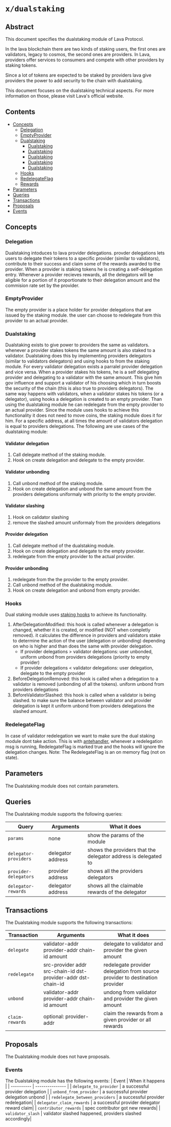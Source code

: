 # `x/dualstaking`

## Abstract

This document specifies the dualstaking module of Lava Protocol.

In the lava blockchain there are two kinds of staking users, the first ones are validators, legacy to cosmos, the second ones are providers.
In Lava, providers offer services to consumers and compete with other providers by staking tokens.

Since a lot of tokens are expected to be staked by providers lava give providers the power to add security to the chain with dualstaking.

This document focuses on the dualstaking technical aspects. For more information on those, please visit Lava's official website.

## Contents
* [Concepts](#concepts)
    * [Delegation](#delegation)
    * [EmptyProvider](#emptyprovider)
    * [Dualstaking](#dualstaking)
        * [Dualstaking](#validatordelegation)
        * [Dualstaking](#validatorunbonding)
        * [Dualstaking](#validatorslashing)
        * [Dualstaking](#providerdelegation)
        * [Dualstaking](#providerunbonding)
    * [Hooks](#hooks)
    * [RedelegateFlag](#redelegateflag)
    * [Rewards](#rewards)
* [Parameters](#parameters)
* [Queries](#queries)
* [Transactions](#transactions)
* [Proposals](#proposals)
* [Events](#events)

## Concepts

### Delegation

Dualstaking intoduces to lava provider delegations. provder delegations lets users to delegate their tokens to a specific provider (similar to validators), contribute to their success and claim some of the rewards awarded to the provider.
When a provider is staking tokens he is creating a self-delegation entry.
Whenever a provider recieves rewards, all the delegators will be aligible for a portion of it proportionate to their delegation amount and the commision rate set by the provider.

### EmptyProvider

The empty provider is a place holder for provider delegations that are issued by the staking module. the user can choose to redelegate from this provider to an actual provider.

### Dualstaking

Dualstaking exists to give power to providers the same as validators. whenever a provider stakes tokens the same amount is also staked to a validator.
Dualstaking does this by implementing providers delegators (similar to validators delegators) and using hooks to from the staking module.
For every validator delegation exists a parralel provider delegation and vice versa.
When a provider stakes his tokens, he is a self delegating provider and delegating to a validator with the same amount. This give him gov influence and support a validator of his choosing which in turn boosts the security of the chain (this is also true to providers delegators).
The same way happens with validators, when a validator stakes his tokens (or a delegator), using hooks a delegation is created to an empty provider. Than using the dualstaking module he can redelegate from the empty provider to an actual provider.
Since the module uses hooks to achieve this functionality it does not need to move coins, the staking module does it for him.
For a specific address, at all times the amount of validators delegation is equal to providers delegations.
The following are use cases of the dualstaking module:

#### Validator delegation

1. Call delegate method of the staking module.
2. Hook on create delegation and delegate to the empty provider.

#### Validator unbonding

1. Call unbond method of the staking module.
2. Hook on create delegation and unbond the same amount from the providers delegations uniformaly with priority to the empty provider.

#### Validator slashing

1. Hook on calidator slashing
2. remove the slashed amount uniformaly from the providers delegations

#### Provider delegation

1. Call delegate method of the dualstaking module.
2. Hook on create delegation and delegate to the empty provider.
3. redelegate from the empty provider to the actual provider.

#### Provider unbonding

1. redelegate from the the provider to the empty provider.
2. Call unbond method of the dualstaking module.
3. Hook on create delegation and unbond from empty provider.

### Hooks

Dual staking module uses [staking hooks](keeper/hooks.go) to achieve its functionality.
1. AfterDelegationModified: this hook is called whenever a delegation is changed, whether it is created, or modified (NOT when completly removed). it calculates the difference in providers and validators stake to determine the action of the user (delegation or unbonding) depending on who is higher and than does the same with provider delegation.
    * If provider delegations > validator delegations: user unbonded, uniform unbond from providers delegations (priority to empty provider)
    * If provider delegations < validator delegations: user delegation, delegate to the empty provider
2. BeforeDelegationRemoved: this hook is called when a delegation to a validator is removed (unbonding of all the tokens). uniform unbond from providers delegations
3. BeforeValidatorSlashed: this hook is called when a validator is being slashed. to make sure the balance between validator and provider delegation is kept it uniform unbond from providers delegations the slashed amount. 

### RedelegateFlag

In case of validator redelegation we want to make sure the dual staking module dont take action.
This is with [antehandler](ante/ante_handler.go), whenever a redelegation msg is running, RedelegateFlag is marked true and the hooks will ignore the delegation changes.
Note: The RedelegateFlag is an on memory flag (not on state).

## Parameters

The Dualstaking module does not contain parameters.

## Queries

The Dualstaking module supports the following queries:

| Query             | Arguments         | What it does                                  |
| ----------        | ---------------   | ----------------------------------------------|
| `params`          | none              | show the params of the module                 |
| `delegator-providers` | delegator address              | shows the providers that the delegator address is delegated to         |
| `provider-delegators` | provider address           | shows  all the providers delegators              |
| `delegator-rewards`       | delegator address           | shows all the claimable rewards of the delegator                             |

## Transactions

The Dualstaking module supports the following transactions:

| Transaction      | Arguments       | What it does                                  |
| ---------- | --------------- | ----------------------------------------------|
| `delegate`     | validator-addr provider-addr chain-id amount| delegate to validator and provider the given amount|
| `redelegate`     | src-provider addr src-chain-id dst-provider-addr dst-chain-id  | redelegate provider delegation from source provider to destination provider|
| `unbond`     | validator-addr provider-addr chain-id amount  | undong from validator and provider the given amount                  |
| `claim-rewards`     | optional: provider-addr | claim the rewards from a given provider or all rewards |


## Proposals

The Dualstaking module does not have proposals.

### Events

The Dualstaking module has the following events:
| Event             | When it happens       |
| ----------        | --------------- |
| `delegate_to_provider`        | a successful provider delegation  |
| `unbond_from_provider`     | a successful provider delegation unbond   |
| `redelegate_between_providers`    | a successful provider redelegation|
| `delegator_claim_rewards`    | a successful provider delegator reward claim|
| `contributor_rewards`    | spec contributor got new rewards|
| `validator_slash`    | validator slashed happened, providers slashed accordingly|